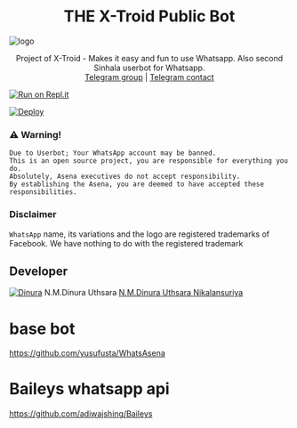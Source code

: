 <h1 align="center"><b> THE X-Troid Public Bot  </b></h1>

![logo](https://telegra.ph/file/3e9991efcb6f0b1054b44.jpg)




<p align="center">
    Project of X-Troid - Makes it easy and fun to use Whatsapp. Also second Sinhala userbot for Whatsapp.
    <br>
        <a href="https://t.me/slbotzone">Telegram group</a> |
        <a href="https://t.me/Dinuranikalansuriya">Telegram contact</a> 
    
  
  </p>

[![Run on Repl.it](https://repl.it/badge/github/phaticusthiccy/WhatsAsenaDuplicated)](https://replit.com/@lasindu123/XTROID)

[![Deploy](https://www.herokucdn.com/deploy/button.svg)](https://heroku.com/deploy?template=https://github.com/ihtisham3565/XTroid-Whatsapp-bot)

### ⚠️ Warning! 
```
Due to Userbot; Your WhatsApp account may be banned.
This is an open source project, you are responsible for everything you do. 
Absolutely, Asena executives do not accept responsibility.
By establishing the Asena, you are deemed to have accepted these responsibilities.
```
### Disclaimer
`WhatsApp` name, its variations and the logo are registered trademarks of Facebook. We have nothing to do with the registered trademark

## Developer
[![Dinura](https://github.com/Dinuraofficial.png?size=100)](https://t.me/Dinuranikalansuriya) N.M.Dinura Uthsara 
[N.M.Dinura Uthsara Nikalansuriya](https://t.me/Dinuranikalansuriya)

# base bot
https://github.com/yusufusta/WhatsAsena

# Baileys whatsapp api 
https://github.com/adiwajshing/Baileys

